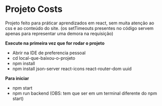 # Projeto Costs

Projeto feito para práticar aprendizados em react, sem muita atenção ao css e ao conteúdo do site.
(os setTimeouts presentes no código servem apenas para representar uma demora na requisição)
 
**Execute na primeira vez que for rodar o projeto**
<ul>
 <li>Abrir na IDE de preferencia pessoal 
 <li>cd local-que-baixou-o-projeto 
 <li>npm install
 <li>npm install json-server react-icons react-router-dom uuid 
</ul>

**Para iniciar**
<ul>
 <li>npm start 
 <li>npm run backend (OBS: tem que ser em um terminal diferente do npm start)
</ul>
